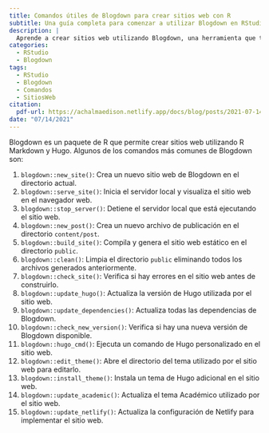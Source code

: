 ```yaml
---
title: Comandos útiles de Blogdown para crear sitios web con R
subtitle: Una guía completa para comenzar a utilizar Blogdown en RStudio
description: |
  Aprende a crear sitios web utilizando Blogdown, una herramienta que te permite construir páginas web estáticas con RStudio de manera fácil y rápida. Esta guía te enseñará los comandos más importantes para comenzar a crear tu propio sitio web en RStudio.
categories:
  - RStudio
  - Blogdown
tags:
  - RStudio
  - Blogdown
  - Comandos
  - SitiosWeb
citation:
  pdf-url: https://achalmaedison.netlify.app/docs/blog/posts/2021-07-14-comandos-blogdown/index.pdf
date: "07/14/2021"
---
```





Blogdown es un paquete de R que permite crear sitios web utilizando R Markdown y Hugo. Algunos de los comandos más comunes de Blogdown son:

1. `blogdown::new_site()`: Crea un nuevo sitio web de Blogdown en el directorio actual.
2. `blogdown::serve_site()`: Inicia el servidor local y visualiza el sitio web en el navegador web.
3. `blogdown::stop_server()`: Detiene el servidor local que está ejecutando el sitio web.
4. `blogdown::new_post()`: Crea un nuevo archivo de publicación en el directorio `content/post`.
5. `blogdown::build_site()`: Compila y genera el sitio web estático en el directorio `public`.
6. `blogdown::clean()`: Limpia el directorio `public` eliminando todos los archivos generados anteriormente.
7. `blogdown::check_site()`: Verifica si hay errores en el sitio web antes de construirlo.
8. `blogdown::update_hugo()`: Actualiza la versión de Hugo utilizada por el sitio web.
9. `blogdown::update_dependencies()`: Actualiza todas las dependencias de Blogdown.
10. `blogdown::check_new_version()`: Verifica si hay una nueva versión de Blogdown disponible.
11. `blogdown::hugo_cmd()`: Ejecuta un comando de Hugo personalizado en el sitio web.
12. `blogdown::edit_theme()`: Abre el directorio del tema utilizado por el sitio web para editarlo.
13. `blogdown::install_theme()`: Instala un tema de Hugo adicional en el sitio web.
14. `blogdown::update_academic()`: Actualiza el tema Académico utilizado por el sitio web.
15. `blogdown::update_netlify()`: Actualiza la configuración de Netlify para implementar el sitio web.
